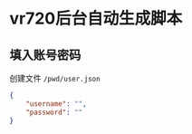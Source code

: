 # vr720后台自动生成脚本

## 填入账号密码

创建文件 `/pwd/user.json`

```json
{
    "username": "",
    "password": ""
}
```
